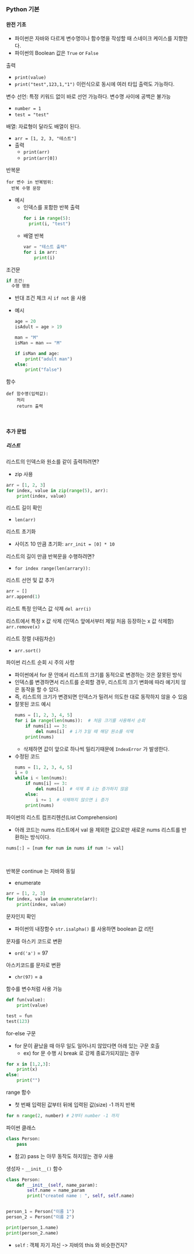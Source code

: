 ### Python 기본

#### 완전 기초

- 파이썬은 자바와 다르게 변수명이나 함수명을 작성할 때 스네이크 케이스를 지향한다.
- 파이썬의 Boolean 값은 `True` or `False`

출력
- `print(value)`
- `print("test",123,1,"1")` 이런식으로 동시에 여러 타입 출력도 가능하다.

변수 선언: 특정 키워드 없이 바로 선언 가능하다. 변수명 사이에 공백은 불가능
- `number = 1`
- `test = "test"`

배열: 자료형이 달라도 배열이 된다.
- `arr = [1, 2, 3, "테스트"]`
- 출력
  - `print(arr)`
  - `print(arr[0])`
 
반복문
```
for 변수 in 반복범위:
  반복 수행 문장
```
- 예시
  - 인덱스를 포함한 반복 출력
    ```python
    for i in range(5):
      print(i, "test")
    ```
  - 배열 반복
    ```python
    var = "테스트 출력"
    for i in arr:
        print(i)
    ```

조건문
```python
if 조건:
  수행 행동
```
- 반대 조건 체크 시 `if not` 을 사용

- 예시
  ```py
  age = 20
  isAdult = age > 19
  
  man = "M"
  isMan = man == "M"
  
  if isMan and age:
      print("adult man")
  else:
      print("false")
  ```

함수
```
def 함수명(입력값):
    처리
    return 출력
```

<br>

#### 추가 문법

##### 리스트

리스트의 인덱스와 원소를 같이 출력하려면?
- zip 사용
```py
arr = [1, 2, 3]
for index, value in zip(range(5), arr):
    print(index, value)
```

리스트 길이 확인
- `len(arr)`

리스트 초기화
- 사이즈 10 만큼 초기화: `arr_init = [0] * 10`

리스트의 길이 만큼 반복문을 수행하려면?
- `for index range(len(arrary)):`

리스트 선언 및 값 추가
```py
arr = []
arr.append(1)
```

리스트 특정 인덱스 값 삭제
`del arr(i)`

리스트에서 특정 x 값 삭제 (인덱스 앞에서부터 제일 처음 등장하는 x 값 삭제함)
`arr.remove(x)`

리스트 정렬 (내림차순)
- `arr.sort()`

파이썬 리스트 순회 시 주의 사항
- 파이썬에서 for 문 안에서 리스트의 크기를 동적으로 변경하는 것은 잘못된 방식
- 인덱스를 변경하면서 리스트를 순회할 경우, 리스트의 크기 변화에 따라 예기치 않은 동작을 할 수 있다.
- 즉, 리스트의 크기가 변경되면 인덱스가 밀려서 의도한 대로 동작하지 않을 수 있음
- 잘못된 코드 예시
  ```py
  nums = [1, 2, 3, 4, 5]
  for i in range(len(nums)):  # 처음 크기를 사용해서 순회
      if nums[i] == 3:
          del nums[i]  # i가 3일 때 해당 원소를 삭제
      print(nums)
  ```
  - 삭제하면 값이 앞으로 하나씩 밀리기때문에 `IndexError` 가 발생한다.
- 수정된 코드
  ```py
  nums = [1, 2, 3, 4, 5]
  i = 0
  while i < len(nums):
      if nums[i] == 3:
          del nums[i]  # 삭제 후 i는 증가하지 않음
      else:
          i += 1  # 삭제하지 않으면 i 증가
      print(nums)
  ```

파이썬의 리스트 컴프리헨션(List Comprehension)
- 아래 코드는 nums 리스트에서 val 을 제외한 값으로만 새로운 nums 리스트를 반환하는 방식이다.
```py
nums[:] = [num for num in nums if num != val]
```

<br>

반복문 continue 는 자바와 동일

- enumerate
```py
arr = [1, 2, 3]
for index, value in enumerate(arr):
    print(index, value)
```

문자인지 확인
- 파이썬의 내장함수 `str.isalpha()` 를 사용하면 boolean 값 리턴

문자를 아스키 코드로 변환
- `ord('a')` = 97

아스키코드를 문자로 변환
- `chr(97)` = a

함수를 변수처럼 사용 가능
```py
def fun(value):
    print(value)

test = fun
test(123)
```

for-else 구문
- for 문이 끝났을 때 아무 일도 일어나지 않았다면 아래 있는 구문 호출
    - ex) for 문 수행 시 break 로 강제 종료가되지않는 경우
```py
for x in [1,2,3]:
    print(x)
else:
    print("")
```

range 함수
- 첫 번째 입력된 값부터 뒤에 입력된 값(size) -1 까지 반복
```py
for n range(2, number) # 2부터 number -1 까지
```

파이썬 클래스
```py
class Person:
    pass
```
- 참고) pass 는 아무 동작도 하지않는 경우 사용

생성자 - `__init__()` 함수
```py
class Person:
    def __init__(self, name_param):
        self.name = name_param
        print("created name : ", self, self.name)


person_1 = Person("이름 1")
person_2 = Person("이름 2")

print(person_1.name)
print(person_2.name)
```

- `self` : 객체 자기 자신 -> 자바의 this 와 비슷한건지?
















